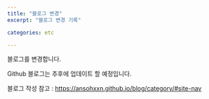 ```yaml
---
title: "블로그 변경"
excerpt: "블로그 변경 기록"

categories: etc

---
```


블로그를 변경합니다.

Github 블로그는 추후에 업데이트 할 예정입니다.

블로그 작성 참고 : https://ansohxxn.github.io/blog/category/#site-nav